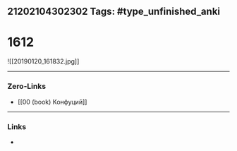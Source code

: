 21202104302302
Tags: #type_unfinished_anki
---
# 1612

![[20190120_161832.jpg]]

---
### Zero-Links
- [[00 (book) Конфуций]]
---
### Links
-